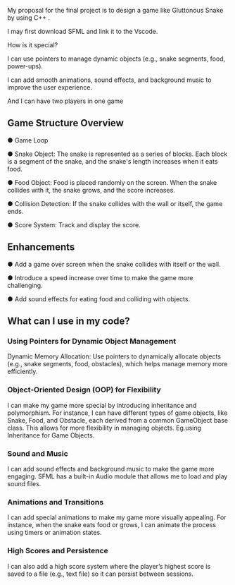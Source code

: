 My proposal for the final project is to design a game like Gluttonous Snake by using C++
.

I may first download SFML and link it to the Vscode.

How is it special?

I can use pointers to manage dynamic objects (e.g., snake segments, food, power-ups).

I can add smooth animations, sound effects, and background music to improve the user
experience.

And I can have two players in one game

## Game Structure Overview
● Game Loop

● Snake Object: The snake is represented as a series of blocks. Each block is a
segment of the snake, and the snake's length increases when it eats food.

● Food Object: Food is placed randomly on the screen. When the snake collides with
it, the snake grows, and the score increases.

● Collision Detection: If the snake collides with the wall or itself, the game ends.

● Score System: Track and display the score.

## Enhancements
● Add a game over screen when the snake collides with itself or the wall.

● Introduce a speed increase over time to make the game more challenging.

● Add sound effects for eating food and colliding with objects.

## What can I use in my code?
### Using Pointers for Dynamic Object Management
Dynamic Memory Allocation: Use pointers to dynamically allocate objects (e.g., snake
segments, food, obstacles), which helps manage memory more efficiently.
### Object-Oriented Design (OOP) for Flexibility
I can make my game more special by introducing inheritance and polymorphism. For instance, I
can have different types of game objects, like Snake, Food, and Obstacle, each derived from a
common GameObject base class. This allows for more flexibility in managing objects. Eg.using
Inheritance for Game Objects.
### Sound and Music
I can add sound effects and background music to make the game more engaging. SFML has a
built-in Audio module that allows me to load and play sound files.
### Animations and Transitions
I can add special animations to make my game more visually appealing. For instance, when the
snake eats food or grows, I can animate the process using timers or animation states.
### High Scores and Persistence
I can also add a high score system where the player’s highest score is saved to a file (e.g., text
file) so it can persist between sessions.